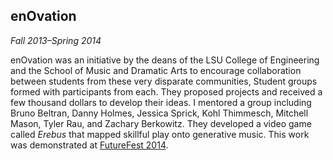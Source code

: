 ## enOvation

*Fall 2013&ndash;Spring 2014*

enOvation was an initiative by the deans of the LSU College of Engineering and the School of Music and Dramatic Arts to encourage collaboration between students from these very disparate communities, Student groups formed with participants from each. They proposed projects and received a few thousand dollars to develop their ideas. I mentored a group including Bruno Beltran, Danny Holmes, Jessica Sprick, Kohl Thimmesch, Mitchell Mason, Tyler Rau, and Zachary Berkowitz. They developed a video game called *Erebus* that mapped skillful play onto generative music. This work was demonstrated at [FutureFest 2014][fest].

[fest]: events.html#futurefest-2014
